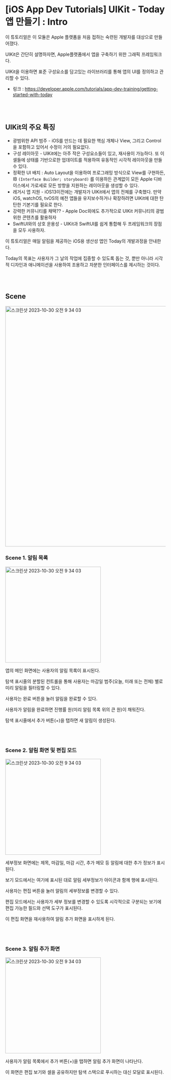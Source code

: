 # [iOS App Dev Tutorials] UIKit - Today앱 만들기 : Intro


이 튜토리얼은  이 모듈은 Apple 플랫폼을 처음 접하는 숙련된 개발자를 대상으로 만들어졌다.

UIKit은 간단히 설명하자면, Apple플랫폼에서 앱을 구축하기 위한 그래픽 프레임워크다. 

UIKit을 이용하면 표준 구성요소를 담고있는 라이브러리를 통해 앱의 UI를 정의하고 관리할 수 있다.



- 링크 : https://developer.apple.com/tutorials/app-dev-training/getting-started-with-today


<br><br>

## UIKit의 주요 특징

- 광범위한 API 범주 - iOS를 만드는 데 필요한 핵심 개체나 View, 그리고 Control 을 포함하고 있어서 수정이 거의 필요없다.
- 구성 레이아웃 - UIKit에는  아주 작은 구성요소들이 있고, 재사용이 가능하다. 또 이 셀들에 상태를 기반으로한 업데이트를 적용하여 유동적인 시각적 레이아웃을 만들 수 있다.
- 정확한  UI 배치 : Auto Layout을 이용하여 프로그래밍 방식으로 View를 구현하든, IB `(Interface Builder; storyboard)` 를 이용하든 관계없이 모든 Apple 디바이스에서  가로세로 모든 방향을 지원하는 레이아웃을 생성할 수 있다.
- 레거시 앱 지원 - iOS13이전에는 개발자가 UIKit에서 앱의 전체를 구축했다. 만약 iOS, watchOS, tvOS의 예전 앱들을 유지보수하거나 확장하려면 UIKit에 대한 탄탄한 기본기를 필요로 한다.
- 강력한 커뮤니티를 채택?? - Apple Doc외에도 추가적으로 UIKit 커뮤니티의 광범위한 콘텐츠를 활용하자
- SwiftUI와의 상호 운용성 - UIKit과 SwiftUI를 쉽게 통합해 두 프레임워크의 장점을 모두 사용하자.

이 튜토리얼은 매일 알림을 제공하는 iOS용 생산성 앱인 Today의 개발과정을 안내한다.

Today의 목표는 사용자가 그 날의 작업에 집중할 수 있도록 돕는 것, 뿐만 아니라 시각적 디자인과 애니메이션을 사용하여 조용하고 차분한 인터페이스를 제시하는 것이다.


<br><br>

## Scene

<img width="752" alt="스크린샷 2023-10-30 오전 9 34 03" src="https://github.com/isGeekCode/TIL/assets/76529148/9b54305a-51c0-4bfc-881e-0eb28b7c8e7f">



### Scene 1. 알림 목록

<img width="300" alt="스크린샷 2023-10-30 오전 9 34 03" src="https://github.com/isGeekCode/TIL/assets/76529148/67c2cbb0-5d95-4284-b0bd-c80f8bf21e17">

앱의 메인 화면에는 사용자의 알림 목록이 표시된다. 

탐색 표시줄의 분할된 컨트롤을 통해 사용자는 마감일 범주(오늘, 미래 또는 전체) 별로 미리 알림을 필터링할 수 있다. 

사용자는 완료 버튼을 눌러 알림을 완료할 수 있다. 

사용자가 알림을 완료하면 진행률 원(미리 알림 목록 위의 큰 원)이 채워진다. 

탐색 표시줄에서 추가 버튼(+)을 탭하면 새 알림이 생성된다.


<br><br>

### Scene 2. 알림 화면 및 편집 모드

<img width="300" alt="스크린샷 2023-10-30 오전 9 34 03" src="https://github.com/isGeekCode/TIL/assets/76529148/12081cc8-d93e-4430-bac2-a7d45bad0eed">
  
  
세부정보 화면에는 제목, 마감일, 마감 시간, 추가 메모 등 알림에 대한 추가 정보가 표시된다. 

보기 모드에서는 여기에 표시된 대로 알림 세부정보가 아이콘과 함께 행에 표시된다. 

사용자는 편집 버튼을 눌러 알림의 세부정보를 변경할 수 있다.

편집 모드에서는 사용자가 세부 정보를 변경할 수 있도록 시각적으로 구분되는 보기에 편집 가능한 필드와 선택 도구가 표시된다. 

이 편집 화면을 재사용하여 알림 추가 화면을 표시하게 된다.


<br><br>

### Scene 3. 알림 추가 화면


<img width="300" alt="스크린샷 2023-10-30 오전 9 34 03" src="https://github.com/isGeekCode/TIL/assets/76529148/b3d1042d-7e17-4d55-9a38-ed21e1797f39">

사용자가 알림 목록에서 추가 버튼(+)을 탭하면 알림 추가 화면이 나타난다. 

이 화면은 편집 보기와 셀을 공유하지만 탐색 스택으로 푸시하는 대신 모달로 표시된다.
